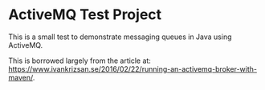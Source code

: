 # ActiveMQ Test Project


This is a small test to demonstrate messaging queues in Java using ActiveMQ.

This is borrowed largely from the article at: https://www.ivankrizsan.se/2016/02/22/running-an-activemq-broker-with-maven/.
